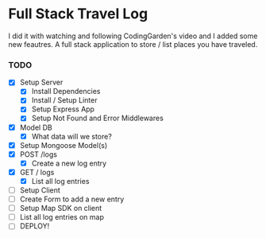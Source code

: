# Full Stack Travel Log

I did it with watching and following CodingGarden's video and I added some new feautres.
A full stack application to store / list places you have traveled.

### TODO

* [x] Setup Server
    * [x] Install Dependencies
    * [x] Install / Setup Linter
    * [x] Setup Express App
    * [x] Setup Not Found and Error Middlewares
* [x] Model DB
    * [x] What data will we store?
* [x] Setup Mongoose Model(s)
* [x] POST /logs
    * [x] Create a new log entry
* [x] GET / logs
    * [x] List all log entries
* [ ] Setup Client
* [ ] Create Form to add a new entry
* [ ] Setup Map SDK on client
* [ ] List all log entries on map
* [ ] DEPLOY!
